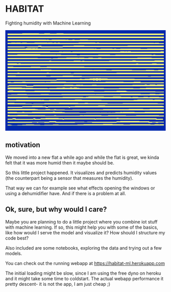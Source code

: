 # HABITAT

Fighting humidity with Machine Learning

![humidity sparkine](notebooks/img/humidity-sparkline.png)

## motivation

We moved into a new flat a while ago and while the flat is great, we kinda felt that it was more humid then it maybe should be.

So this little project happened. It visualizes and predicts humidity values (the counterpart being a sensor that measures the humidity).

That way we can for example see what effects opening the windows or using a dehumidifier have. And if there is a problem at all.

## Ok, sure, but why would I care?

Maybe you are planning to do a little project where you combine iot stuff with machine learning. If so, this might help you with some of the basics, like how would I serve the model and visualize it? How should I structure my code best?

Also included are some notebooks, exploring the data and trying out a few models.

You can check out the running webapp at https://habitat-ml.herokuapp.com

The initial loading might be slow, since I am using the free dyno on heroku and it might take some time to coldstart. The actual webapp performance it pretty descent- it is not the app, I am just cheap ;)
